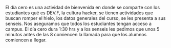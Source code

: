 El día cero es una actividad de bienvenida en donde se comparte con los estudiantes qué es DEV.F, la cultura hacker, se tienen actividades que buscan romper el hielo, los datos generales del curso, se les presenta a sus senseis.
Nos aseguramos que todos los estudiantes tengan acceso a campus.
El día cero dura 1:30 hrs y a los senseis les pedimos que unos 5 minutos antes de las 8 comiencen la llamada para que los alumnos comiencen a llegar.